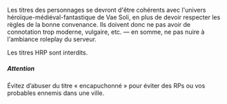 Les titres des personnages se devront d'être cohérents avec l'univers héroïque-médiéval-fantastique de Vae Soli, en plus de devoir respecter les règles de la bonne convenance. Ils doivent donc ne pas avoir de connotation trop moderne, vulgaire, etc. — en somme, ne pas nuire à l'ambiance roleplay du serveur.

Les titres HRP sont interdits.

##### Attention

Évitez d’abuser du titre « encapuchonné » pour éviter des RPs ou vos probables ennemis dans une ville.
